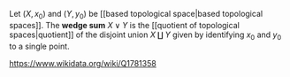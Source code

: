 Let $(X,x_0)$ and $(Y,y_0)$ be [[based topological space|based topological spaces]]. The **wedge sum** $X\vee Y$ is the [[quotient of topological spaces|quotient]] of the disjoint union $X\amalg Y$ given by identifying $x_0$ and $y_0$ to a single point. 

https://www.wikidata.org/wiki/Q1781358